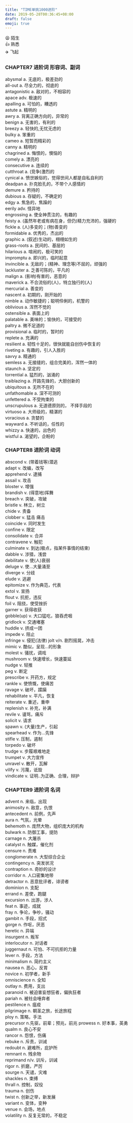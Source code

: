 ```yaml
---
title: "TIME单挑1000进阶"
date: 2019-05-28T00:36:45+08:00
draft: false
emoji: true 
---
```

  :tired_face: 陌生   
  :+1: 熟悉  
  :airplane: 飞起  
### CHAPTER7 进阶词 形容词、副词 ###
abysmal a. 无底的，极差劲的  
all-out a. 尽全力的，彻底的  
antagonistic a. 敌对的，不相容的  
apace adv. 极速的  
apalling a. 可怕的，糟透的  
astute a. 精明的  
awry a. 背离正确方向的，异常的  
benign a. 无害的，有利的  
breezy a. 轻快的,无忧无虑的  
bulky a. 笨重的  
cameo a. 短暂而精彩的  
canny a. 精明的  
chagrined a. 悔恨的，懊恼的  
comely a. 漂亮的  
consecutive a. 连续的  
cutthroat a. (竞争)激烈的  
cynical a. 愤世嫉俗的，觉得世间人都是自私自利的  
deadpan a. 扑克脸孔的，不带个人感情的  
demure a. 矜持的  
dubious a. 存疑的，不确定的  
edgy a. 焦急的，焦躁的  
eerily adv. 怪异地  
engrossing a. 使全神贯注的，有趣的  
feisty a. (虽然年老或有病在身，但仍)精力充沛的，强硬的  
fickle a. (人)多变的；(物)善变的  
formidable a. 优秀的，杰出的  
graphic a. (叙述)生动的，栩栩如生的  
grass-roots a. 民间的、基层的  
hilarious a. 喧闹的，极可笑的  
impromptu a. 即兴的，临时起意  
invincible a. 无敌的；(精神、理念等)不屈的，顽强的  
lackluster a. 乏善可陈的，平凡的  
malign a. (影响)有害的，恶意的  
maverick a. 不合流俗的(人)，特立独行的(人)  
mercurial a. 善变的  
nascent a. 初期的，刚开始的  
nimble a. 动作敏捷的；聪明伶俐的，机警的   
oblivious a. 浑然不觉的  
ostensible a. 表面上的  
palatable a. 美味的；愉快的，可接受的  
paltry a. 微不足道的  
provisional a. 临时的，暂时的  
replete a. 充满的  
resilient a. 韧性十足的，很快就能自创伤中恢复的  
riveting a. 有趣的，引人入胜的  
savvy a. 精通的  
semless a. 无接缝的，组合完美的，浑然一体的  
staunch a. 坚定的  
torrential a. 猛烈的，汹涌的  
traiblazing a. 开路先锋的，大胆创新的  
ubiquitous  a. 无所不在的  
unfathomable a. 深不可测的  
unfettered a. 不受拘束的  
unscrupulous  a. 无道德原则的， 不择手段的  
virtuoso a. 大师级的，精湛的  
voracious a. 贪婪的  
wayward  a. 不听话的，任性的  
whizzy a. 快速的，出色的  
wistful a. 渴望的，企盼的  

### CHAPTER8 进阶词 动词  ###

abscond v. (带着钱等)潜逃  
adapt v. 改编，改写  
apprehend v. 逮捕  
assail v. 攻击  
bloster v. 增强  
brandish v. (得意地)挥舞  
breach v. 突破，攻破  
bristle v. 林立，树立  
chide v. 责备  
clobber v. 猛击 痛击  
coincide  v. 同时发生  
confine v. 限定  
consolidate v. 合并  
contravene v. 触犯  
culminate v. 到达(极点，指某件事情的结束)  
dabble v. 涉猎，浅尝  
debilitate v. 使(人)衰弱  
deluge v. 使...大量涌至  
diverge v. 分歧  
elude v. 逃避  
epitomize v. 作为典范，代表  
extol v. 宣扬  
flout v. 抗拒，违反  
foil v. 阻挠，使受挫折  
garner v. 获得收获  
gobble(up) v. 大口猛吃，狼吞虎咽  
gridlock v. 交通堵塞  
huddle v. 挤成一团  
impede v. 阻止  
infringe v. 侵犯(法律)
jolt v/n. 剧烈摇晃，冲击  
mimic v. 酷似，呈现...的形象  
molest v. 骚扰，调戏  
mushroom v. 快速增长，快速蔓延   
nudge v. 轻推  
peg v. 断定  
prescribe v. 开药方，规定   
rankle v. 使愤慨，使痛苦  
ravage v. 破坏，蹂躏  
rehabilitate v. 平凡，恢复  
reiterate v. 重述，重申  
replenish v. 补充，补满  
revile v. 谩骂，痛斥  
solicit v. 请求  
spawn v. (大量)生产，引起  
spearhead v. 作为...先锋  
stifle v. 压制，遏制  
torpedo v. 破坏  
trudge v. 步履艰难地走  
trumpet v. 大力宣传  
unravel v. 散开，瓦解  
vilify v. 污蔑，诋毁  
vindicate v. 证明..为正确、合理，辩护  


### CHAPTER9 进阶词 名词  ###
advent n. 来临，出现  
animosity n. 敌意，仇恨  
antecedent n. 前例，先声  
aura n. 气氛，光晕  
behemoth n. 庞然大物，组织庞大的机构  
bulwark n. 防御工事，提防  
carnage n. 大屠杀  
catalyst n. 触媒，催化剂  
censure n. 责难  
conglomerate n. 大型综合企业  
contingency n. 突发状况  
contraption n. 奇妙的设计  
corridor n. 人口密集地带  
detractor n. 恶意批评者，诽谤者  
dominion n. 支配  
errand n. 差使，跑腿  
excursion n. 出游，涉人   
feat n. 事迹，成就  
fray n. 争论，争吵，骚动  
gambit n. 手段，招式  
gorge n. 作呕，厌恶  
heretic n. 异端  
insurgent n. 叛军  
interlocutor n. 对话者  
juggernaut n. 可怕、不可抗拒的力量  
lever n. 手段，方法  
minimalism n. 简约主义  
nausea n. 恶心，反胃  
novice n. 初学者，新手  
omniscience n. 全知  
outlay n. 费用，支出  
paranoid n. 被迫害妄想狂者，偏执狂者  
pariah n. 被社会唾弃者   
pestilence n. 瘟疫  
pilgrimage n. 朝圣之旅，长途旅程  
ploy n. 策略，手法  
precursor n.先驱，前辈；预兆，前兆
prowess n. 好本事，英勇  
qualm n. 良心不安  
rancor n. 怨恨，伤痛  
rebuke n. 斥责，训诫  
redoubt  n. 避难所，庇护所  
remnant n. 残余物  
reprimand n/v. 训斥，训诫  
rigor n. 折磨，严厉  
sourge n. 天谴，灾难  
shackles n. 束缚  
thrall n. 控制，奴役  
trauma n. 创伤  
twist n. 创新之举，新发展  
variant n. 变体，变种  
venue n. 会场，地点  
volatility n. 反复无常的，不稳定  







